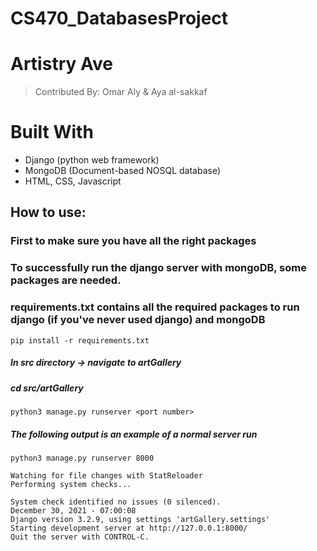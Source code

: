 # CS470_DatabasesProject

# Artistry Ave

> Contributed By: 
> Omar Aly & Aya al-sakkaf

# Built With
- Django (python web framework)
- MongoDB (Document-based NOSQL database)
- HTML, CSS, Javascript


## How to use:

### First to make sure you have all the right packages
### To successfully run the django server with mongoDB, some packages are needed.
### requirements.txt contains all the required packages to run django (if you've never used django) and mongoDB 
```
pip install -r requirements.txt
```


##### In src directory -> navigate to artGallery
##### cd src/artGallery

```
python3 manage.py runserver <port number>

```
##### The following output is an example of a normal server run

```
python3 manage.py runserver 8000

Watching for file changes with StatReloader
Performing system checks...

System check identified no issues (0 silenced).
December 30, 2021 - 07:00:08
Django version 3.2.9, using settings 'artGallery.settings'
Starting development server at http://127.0.0.1:8000/
Quit the server with CONTROL-C.



```

